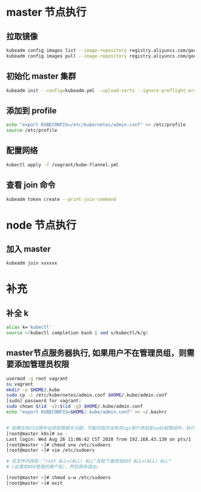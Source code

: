 # master 节点执行

## 拉取镜像

```sh
kubeadm config images list --image-repository registry.aliyuncs.com/google_containers
kubeadm config images pull --image-repository registry.aliyuncs.com/google_containers
```

## 初始化 master 集群

```sh
kubeadm init --config=kubeadm.yml --upload-certs --ignore-preflight-errors=ImagePull
```

## 添加到 profile

```sh
echo "export KUBECONFIG=/etc/kubernetes/admin.conf" >> /etc/profile
source /etc/profile
```

## 配置网络

```sh
kubectl apply -f /vagrant/kube-flannel.yml
```

## 查看 join 命令

```sh
kubeadm token create --print-join-command
```

# node 节点执行

## 加入 master

```sh
kubeadm join xxxxxx
```


# 补充

## 补全 k

```sh
alias k='kubectl' 
source <(kubectl completion bash | sed s/kubectl/k/g)
```


## master节点服务器执行, 如果用户不在管理员组，则需要添加管理员权限

```sh
usermod -g root vagrant
su vagrant
mkdir -p $HOME/.kube
sudo cp -i /etc/kubernetes/admin.conf $HOME/.kube/admin.conf
[sudo] password for vagrant: 
sudo chown $(id -u):$(id -g) $HOME/.kube/admin.conf
echo "export KUBECONFIG=$HOME/.kube/admin.conf" >> ~/.bashrc


# 如果在执行过程中出现权限相关问题，可能时因为没有将zgs用户添加至sudo权限组中，执行下面命令。执行时需要切换至root用户下。
[root@master k8s]# su -
Last login: Wed Aug 26 11:06:42 CST 2020 from 192.168.43.130 on pts/1
[root@master ~]# chmod u+w /etc/sudoers
[root@master ~]# vim /etc/sudoers

# 在文件内找到："root ALL=(ALL) ALL"在起下面添加XXX ALL=(ALL) ALL"
# (这里的XXX是我的用户名)，然后保存退出。

[root@master ~]# chmod u-w /etc/sudoers
[root@master ~]# exit
```